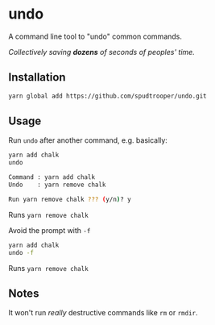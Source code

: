 # undo

A command line tool to "undo" common commands.

*Collectively saving ***dozens*** of seconds of peoples' time.*

## Installation

```sh
yarn global add https://github.com/spudtrooper/undo.git
```

## Usage

Run `undo` after another command, e.g. basically:

```sh
yarn add chalk
undo

Command : yarn add chalk
Undo    : yarn remove chalk

Run yarn remove chalk ??? (y/n)? y
```

Runs `yarn remove chalk`

Avoid the prompt with `-f`

```sh
yarn add chalk
undo -f
```

Runs `yarn remove chalk`

## Notes

It won't run *really* destructive commands like `rm` or `rmdir`.
